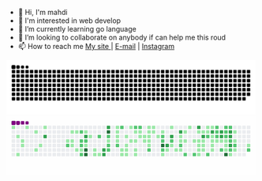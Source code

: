 - 👋 Hi, I'm mahdi
- 👀 I'm interested in web develop
- 🌱 I’m currently learning go language
- 💞️ I’m looking to collaborate on anybody if can help me this roud
- 📫 How to reach me <a href="http://dvgroups.ca/"> My site </a> | <a href="mailto:info@dvgroups.ca">E-mail</a> | <a href="https://www.instagram.com/mahdiebrahimi_official/"> Instagram </a>
<!---
dev-ir/dev-ir is a ✨ special ✨ repository because its `README.md` (this file) appears on your GitHub profile.
You can click the Preview link to take a look at your changes.
--->
![](https://github.com/Platane/snk/raw/output/github-contribution-grid-snake.svg)
<a href=''>
  <img src='https://raw.githubusercontent.com/Platane/snk/output/github-contribution-grid-snake.gif'>
</a>
